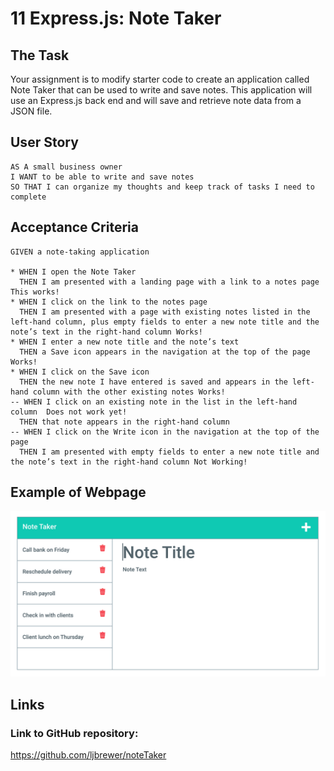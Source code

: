 # 11 Express.js: Note Taker

## The Task

Your assignment is to modify starter code to create an application called Note Taker that can be used to write and save notes. This application will use an Express.js back end and will save and retrieve note data from a JSON file.

## User Story

```
AS A small business owner
I WANT to be able to write and save notes
SO THAT I can organize my thoughts and keep track of tasks I need to complete
```


## Acceptance Criteria

```
GIVEN a note-taking application

* WHEN I open the Note Taker
  THEN I am presented with a landing page with a link to a notes page This works!
* WHEN I click on the link to the notes page
  THEN I am presented with a page with existing notes listed in the left-hand column, plus empty fields to enter a new note title and the note’s text in the right-hand column Works!
* WHEN I enter a new note title and the note’s text
  THEN a Save icon appears in the navigation at the top of the page Works!
* WHEN I click on the Save icon
  THEN the new note I have entered is saved and appears in the left-hand column with the other existing notes Works!
-- WHEN I click on an existing note in the list in the left-hand column  Does not work yet!
  THEN that note appears in the right-hand column
-- WHEN I click on the Write icon in the navigation at the top of the page
  THEN I am presented with empty fields to enter a new note title and the note’s text in the right-hand column Not Working!
```
## Example of Webpage

![Example of page](./public/assets/11-express-homework-demo-01.png)

## Links

### Link to GitHub repository: 

https://github.com/ljbrewer/noteTaker


